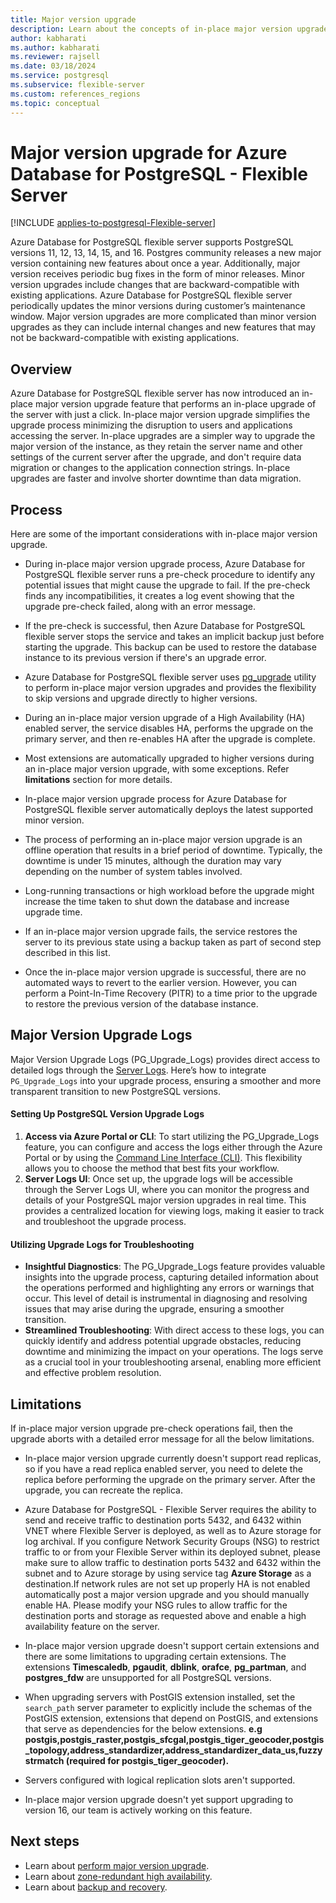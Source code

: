 ```yaml
---
title: Major version upgrade
description: Learn about the concepts of in-place major version upgrade with Azure Database for PostgreSQL - Flexible Server.
author: kabharati
ms.author: kabharati
ms.reviewer: rajsell
ms.date: 03/18/2024
ms.service: postgresql
ms.subservice: flexible-server
ms.custom: references_regions
ms.topic: conceptual
---
```


# Major version upgrade for Azure Database for PostgreSQL - Flexible Server

[!INCLUDE [applies-to-postgresql-Flexible-server](../includes/applies-to-postgresql-Flexible-server.md)]

Azure Database for PostgreSQL flexible server supports PostgreSQL versions 11, 12, 13, 14, 15, and 16. Postgres community releases a new major version containing new features about once a year. Additionally, major version receives periodic bug fixes in the form of minor releases. Minor version upgrades include changes that are backward-compatible with existing applications. Azure Database for PostgreSQL flexible server periodically updates the minor versions during customer’s maintenance window. Major version upgrades are more complicated than minor version upgrades as they can include internal changes and new features that may not be backward-compatible with existing applications. 

## Overview 

Azure Database for PostgreSQL flexible server has now introduced an in-place major version upgrade feature that performs an in-place upgrade of the server with just a click. In-place major version upgrade simplifies the upgrade process minimizing the disruption to users and applications accessing the server. In-place upgrades are a simpler way to upgrade the major version of the instance, as they retain the server name and other settings of the current server after the upgrade, and don't require data migration or changes to the application connection strings. In-place upgrades are faster and involve shorter downtime than data migration. 


## Process

Here are some of the important considerations with in-place major version upgrade. 

- During in-place major version upgrade process, Azure Database for PostgreSQL flexible server runs a pre-check procedure to identify any potential issues that might cause the upgrade to fail. If the pre-check finds any incompatibilities, it creates a log event showing that the upgrade pre-check failed, along with an error message. 

- If the pre-check is successful, then Azure Database for PostgreSQL flexible server stops the service and takes an implicit backup just before starting the upgrade. This backup can be used to restore the database instance to its previous version if there's an upgrade error. 

- Azure Database for PostgreSQL flexible server uses [pg_upgrade](https://www.postgresql.org/docs/current/pgupgrade.html) utility to perform in-place major version upgrades and provides the flexibility to skip versions and upgrade directly to higher versions. 

-	During an in-place major version upgrade of a High Availability (HA) enabled server, the service disables HA, performs the upgrade on the primary server, and then re-enables HA after the upgrade is complete. 

-	Most extensions are automatically upgraded to higher versions during an in-place major version upgrade, with some exceptions. Refer **limitations** section for more details. 

-	In-place major version upgrade process for Azure Database for PostgreSQL flexible server automatically deploys the latest supported minor version. 

-	The process of performing an in-place major version upgrade is an offline operation that results in a brief period of downtime. Typically, the downtime is under 15 minutes, although the duration may vary depending on the number of system tables involved.

-	Long-running transactions or high workload before the upgrade might increase the time taken to shut down the database and increase upgrade time. 

-	If an in-place major version upgrade fails, the service restores the server to its previous state using a backup taken as part of second step described in this list.

-	Once the in-place major version upgrade is successful, there are no automated ways to revert to the earlier version. However, you can perform a Point-In-Time Recovery (PITR) to a time prior to the upgrade to restore the previous version of the database instance.

## Major Version Upgrade Logs 

Major Version Upgrade Logs (PG_Upgrade_Logs) provides direct access to detailed logs through the [Server Logs](./how-to-server-logs-portal.md). Here’s how to integrate `PG_Upgrade_Logs` into your upgrade process, ensuring a smoother and more transparent transition to new PostgreSQL versions.

#### Setting Up PostgreSQL Version Upgrade Logs
1. **Access via Azure Portal or CLI**: To start utilizing the PG_Upgrade_Logs feature, you can configure and access the logs either through the Azure Portal or by using the [Command Line Interface (CLI)](./how-to-server-logs-cli.md). This flexibility allows you to choose the method that best fits your workflow.
2. **Server Logs UI**: Once set up, the upgrade logs will be accessible through the Server Logs UI, where you can monitor the progress and details of your PostgreSQL major version upgrades in real time. This provides a centralized location for viewing logs, making it easier to track and troubleshoot the upgrade process.

#### Utilizing Upgrade Logs for Troubleshooting

- **Insightful Diagnostics**: The PG_Upgrade_Logs feature provides valuable insights into the upgrade process, capturing detailed information about the operations performed and highlighting any errors or warnings that occur. This level of detail is instrumental in diagnosing and resolving issues that may arise during the upgrade, ensuring a smoother transition.
- **Streamlined Troubleshooting**: With direct access to these logs, you can quickly identify and address potential upgrade obstacles, reducing downtime and minimizing the impact on your operations. The logs serve as a crucial tool in your troubleshooting arsenal, enabling more efficient and effective problem resolution.

## Limitations  

If in-place major version upgrade pre-check operations fail, then the upgrade aborts with a detailed error message for all the below limitations.

- In-place major version upgrade currently doesn't support read replicas, so if you have a read replica enabled server, you need to delete the replica before performing the upgrade on the primary server. After the upgrade, you can recreate the replica.

- Azure Database for PostgreSQL - Flexible Server requires the ability to send and receive traffic to destination ports 5432, and 6432 within VNET where Flexible Server is deployed, as well as to Azure storage for log archival. If you configure Network Security Groups (NSG) to restrict traffic to or from your Flexible Server within its deployed subnet, please make sure to allow traffic to destination ports 5432 and 6432 within the subnet and to Azure storage by using service tag **Azure Storage** as a destination.If network rules are not set up properly HA is not enabled automatically post a major version upgrade and you should manually enable HA. Please modify your NSG rules to allow traffic for the destination ports and storage as requested above and enable a high availability feature on the server.

- In-place major version upgrade doesn't support certain extensions and there are some limitations to upgrading certain extensions. The extensions **Timescaledb**, **pgaudit**, **dblink**, **orafce**, **pg_partman**, and **postgres_fdw** are unsupported for all PostgreSQL versions. 

-	When upgrading servers with PostGIS extension installed, set the `search_path` server parameter to explicitly include the schemas of the PostGIS extension, extensions that depend on PostGIS, and extensions that serve as dependencies for the below extensions.
  **e.g postgis,postgis_raster,postgis_sfcgal,postgis_tiger_geocoder,postgis_topology,address_standardizer,address_standardizer_data_us,fuzzystrmatch (required for postgis_tiger_geocoder).**

-	Servers configured with logical replication slots aren't supported. 

- In-place major version upgrade doesn't yet support upgrading to version 16, our team is actively working on this feature.
 
## Next steps

- Learn about [perform major version upgrade](./how-to-perform-major-version-upgrade-portal.md).
- Learn about [zone-redundant high availability](./concepts-high-availability.md).
- Learn about [backup and recovery](./concepts-backup-restore.md).

